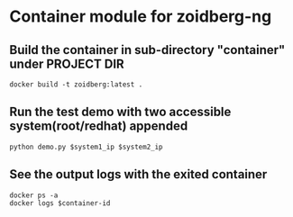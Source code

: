 # Container module for zoidberg-ng

## Build the container in sub-directory "container" under PROJECT DIR
```
docker build -t zoidberg:latest .
```

## Run the test demo with two accessible system(root/redhat) appended
```
python demo.py $system1_ip $system2_ip
```

## See the output logs with the exited container
```
docker ps -a
docker logs $container-id
```
